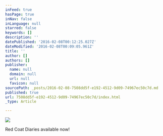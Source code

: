 ```yaml
---
inFeed: true
hasPage: true
inNav: false
inLanguage: null
starred: false
keywords: []
description: ''
datePublished: '2016-02-08T00:12:25.027Z'
dateModified: '2016-02-08T00:09:05.961Z'
title: ''
author: []
authors: []
publisher:
  name: null
  domain: null
  url: null
  favicon: null
sourcePath: _posts/2016-02-08-7508dd5f-e192-4512-9d09-74967ec50c7d.md
published: true
url: 7508dd5f-e192-4512-9d09-74967ec50c7d/index.html
_type: Article

---
```

![](https://the-grid-user-content.s3-us-west-2.amazonaws.com/aeae93c5-c66c-4b34-9289-05b67457377e.jpg)

Red Coat Diaries available now!